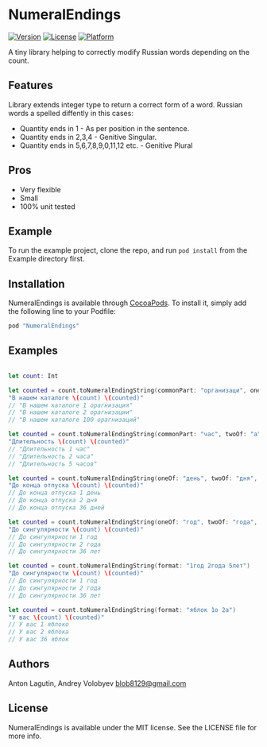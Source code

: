 # NumeralEndings

[![Version](https://img.shields.io/cocoapods/v/NumeralEndings.svg?style=flat)](http://cocoapods.org/pods/NumeralEndings)
[![License](https://img.shields.io/cocoapods/l/NumeralEndings.svg?style=flat)](http://cocoapods.org/pods/NumeralEndings)
[![Platform](https://img.shields.io/cocoapods/p/NumeralEndings.svg?style=flat)](http://cocoapods.org/pods/NumeralEndings)

A tiny library helping to correctly modify Russian words depending on the count.

## Features

Library extends integer type to return a correct form of a word.
Russian words a spelled diffently in this cases:
- Quantity ends in 1 - As per position in the sentence.
- Quantity ends in 2,3,4 - Genitive Singular.
- Quantity ends in 5,6,7,8,9,0,11,12 etc. - Genitive Plural

## Pros 

- Very flexible
- Small 
- 100% unit tested 

## Example

To run the example project, clone the repo, and run `pod install` from the Example directory first.

## Installation

NumeralEndings is available through [CocoaPods](http://cocoapods.org). To install
it, simply add the following line to your Podfile:

```ruby
pod "NumeralEndings"
```
## Examples

```swift

let count: Int

let counted = count.toNumeralEndingString(commonPart: "организаци", oneOf:"я", twoOf: "ии", fiveOf: "ий")
"В нашем каталоге \(count) \(counted)"
// "В нашем каталоге 1 орагнизация"
// "В нашем каталоге 2 орагнизации"
// "В нашем каталоге 100 орагнизаций"

let counted = count.toNumeralEndingString(commonPart: "час", twoOf: "а", fiveOf: "ов")
"Длительность \(count) \(counted)"
// "Длительность 1 час"
// "Длительность 2 часа"
// "Длительность 5 часов"

let counted = count.toNumeralEndingString(oneOf: "день", twoOf: "дня", fiveOf: "дней")
"До конца отпуска \(count) \(counted)"
// До конца отпуска 1 день
// До конца отпуска 2 дня
// До конца отпуска 36 дней

let counted = count.toNumeralEndingString(oneOf: "год", twoOf: "года", fiveOf: "лет")
"До сингулярности \(count) \(counted)"
// До сингулярности 1 год
// До сингулярности 2 года
// До сингулярности 36 лет

let counted = count.toNumeralEndingString(format: "1год 2года 5лет")
"До сингулярности \(count) \(counted)"
// До сингулярности 1 год
// До сингулярности 2 года
// До сингулярности 36 лет

let counted = count.toNumeralEndingString(format: "яблок 1о 2а")
"У вас \(count) \(counted)"
// У вас 1 яблоко
// У вас 2 яблока
// У вас 36 яблок

```

## Authors

Anton Lagutin, Andrey Volobyev blob8129@gmail.com

## License

NumeralEndings is available under the MIT license. See the LICENSE file for more info.
